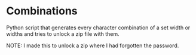 # Combinations
Python script that generates every character combination of a set width or widths and tries to unlock a zip file with them.

NOTE: I made this to unlock a zip where I had forgotten the password.
